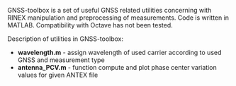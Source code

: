 GNSS-toolbox is a set of useful GNSS related utilities concerning with RINEX manipulation and preprocessing of measurements. Code is written in MATLAB. Compatibility with Octave has not been tested.

Description of utilities in GNSS-toolbox:

* **wavelength.m** - assign wavelength of used carrier according to used GNSS and measurement type 
* **antenna_PCV.m** - function compute and plot phase center variation values for given ANTEX file
